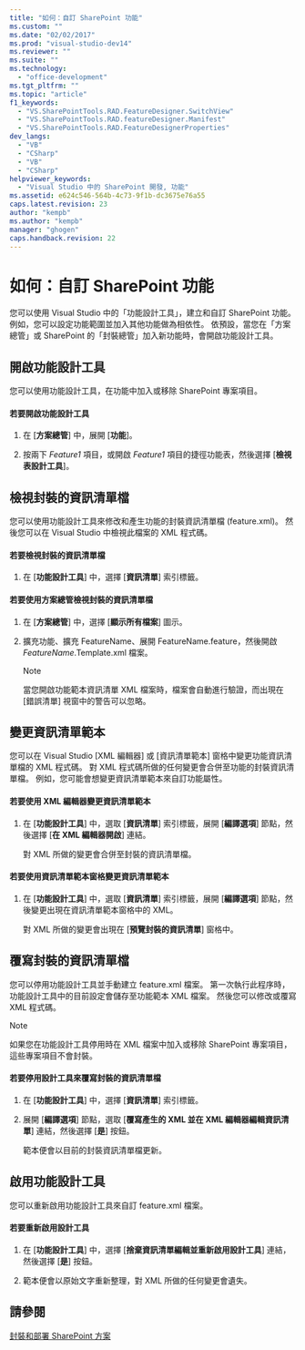 ```yaml
---
title: "如何：自訂 SharePoint 功能"
ms.custom: ""
ms.date: "02/02/2017"
ms.prod: "visual-studio-dev14"
ms.reviewer: ""
ms.suite: ""
ms.technology: 
  - "office-development"
ms.tgt_pltfrm: ""
ms.topic: "article"
f1_keywords: 
  - "VS.SharePointTools.RAD.FeatureDesigner.SwitchView"
  - "VS.SharePointTools.RAD.featureDesigner.Manifest"
  - "VS.SharePointTools.RAD.FeatureDesignerProperties"
dev_langs: 
  - "VB"
  - "CSharp"
  - "VB"
  - "CSharp"
helpviewer_keywords: 
  - "Visual Studio 中的 SharePoint 開發, 功能"
ms.assetid: e624c546-564b-4c73-9f1b-dc3675e76a55
caps.latest.revision: 23
author: "kempb"
ms.author: "kempb"
manager: "ghogen"
caps.handback.revision: 22
---
```

# 如何：自訂 SharePoint 功能
  您可以使用 Visual Studio 中的「功能設計工具」，建立和自訂 SharePoint 功能。  例如，您可以設定功能範圍並加入其他功能做為相依性。  依預設，當您在「方案總管」或 SharePoint 的「封裝總管」加入新功能時，會開啟功能設計工具。  
  
## 開啟功能設計工具  
 您可以使用功能設計工具，在功能中加入或移除 SharePoint 專案項目。  
  
#### 若要開啟功能設計工具  
  
1.  在 \[**方案總管**\] 中，展開 \[**功能**\]。  
  
2.  按兩下 *Feature1* 項目，或開啟 *Feature1* 項目的捷徑功能表，然後選擇 \[**檢視表設計工具**\]。  
  
## 檢視封裝的資訊清單檔  
 您可以使用功能設計工具來修改和產生功能的封裝資訊清單檔 \(feature.xml\)。  然後您可以在 Visual Studio 中檢視此檔案的 XML 程式碼。  
  
#### 若要檢視封裝的資訊清單檔  
  
1.  在 \[**功能設計工具**\] 中，選擇 \[**資訊清單**\] 索引標籤。  
  
#### 若要使用方案總管檢視封裝的資訊清單檔  
  
1.  在 \[**方案總管**\] 中，選擇 \[**顯示所有檔案**\] 圖示。  
  
2.  擴充功能、擴充 FeatureName、展開 FeatureName.feature，然後開啟 *FeatureName*.Template.xml 檔案。  
  
    > [!NOTE]  
    >  當您開啟功能範本資訊清單 XML 檔案時，檔案會自動進行驗證，而出現在 \[錯誤清單\] 視窗中的警告可以忽略。  
  
## 變更資訊清單範本  
 您可以在 Visual Studio \[XML 編輯器\] 或 \[資訊清單範本\] 窗格中變更功能資訊清單檔的 XML 程式碼。  對 XML 程式碼所做的任何變更會合併至功能的封裝資訊清單檔。  例如，您可能會想變更資訊清單範本來自訂功能屬性。  
  
#### 若要使用 XML 編輯器變更資訊清單範本  
  
1.  在 \[**功能設計工具**\] 中，選取 \[**資訊清單**\] 索引標籤，展開 \[**編譯選項**\] 節點，然後選擇 \[**在 XML 編輯器開啟**\] 連結。  
  
     對 XML 所做的變更會合併至封裝的資訊清單檔。  
  
#### 若要使用資訊清單範本窗格變更資訊清單範本  
  
1.  在 \[**功能設計工具**\] 中，選取 \[**資訊清單**\] 索引標籤，展開 \[**編譯選項**\] 節點，然後變更出現在資訊清單範本窗格中的 XML。  
  
     對 XML 所做的變更會出現在 \[**預覽封裝的資訊清單**\] 窗格中。  
  
## 覆寫封裝的資訊清單檔  
 您可以停用功能設計工具並手動建立 feature.xml 檔案。  第一次執行此程序時，功能設計工具中的目前設定會儲存至功能範本 XML 檔案。  然後您可以修改或覆寫 XML 程式碼。  
  
> [!NOTE]  
>  如果您在功能設計工具停用時在 XML 檔案中加入或移除 SharePoint 專案項目，這些專案項目不會封裝。  
  
#### 若要停用設計工具來覆寫封裝的資訊清單檔  
  
1.  在 \[**功能設計工具**\] 中，選擇 \[**資訊清單**\] 索引標籤。  
  
2.  展開 \[**編譯選項**\] 節點，選取 \[**覆寫產生的 XML 並在 XML 編輯器編輯資訊清單**\] 連結，然後選擇 \[**是**\] 按鈕。  
  
     範本便會以目前的封裝資訊清單檔更新。  
  
## 啟用功能設計工具  
 您可以重新啟用功能設計工具來自訂 feature.xml 檔案。  
  
#### 若要重新啟用設計工具  
  
1.  在 \[**功能設計工具**\] 中，選擇 \[**捨棄資訊清單編輯並重新啟用設計工具**\] 連結，然後選擇 \[**是**\] 按鈕。  
  
2.  範本便會以原始文字重新整理，對 XML 所做的任何變更會遺失。  
  
## 請參閱  
 [封裝和部署 SharePoint 方案](../sharepoint/packaging-and-deploying-sharepoint-solutions.md)  
  
  